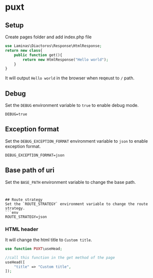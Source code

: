 # puxt


## Setup
Create pages folder and add index.php file
```php
use Laminas\Diactoros\Response\HtmlResponse;
return new class{
    public function get(){
        return new HtmlResponse("Hello world");
    }
}
```

It will output `Hello world` in the browser when reqeust to `/` path.

## Debug
Set the `DEBUG` environment variable to `true` to enable debug mode.
```env
DEBUG=true
```

## Exception format
Set the `DEBUG_EXCEPTION_FORMAT` environment variable to `json` to enable exception format.
```env
DEBUG_EXCEPTION_FORMAT=json
```

## Base path of uri    
Set the `BASE_PATH` environment variable to change the base path.
```env


## Route strategy
Set the `ROUTE_STRATEGY` environment variable to change the route strategy.
```env
ROUTE_STRATEGY=json
```

### HTML header
It will change the html title to `Custom title`.
```php
use function PUXT\useHead;

//call this function in the get method of the page
useHead([
    "title" => "Custom title",
]);
```

